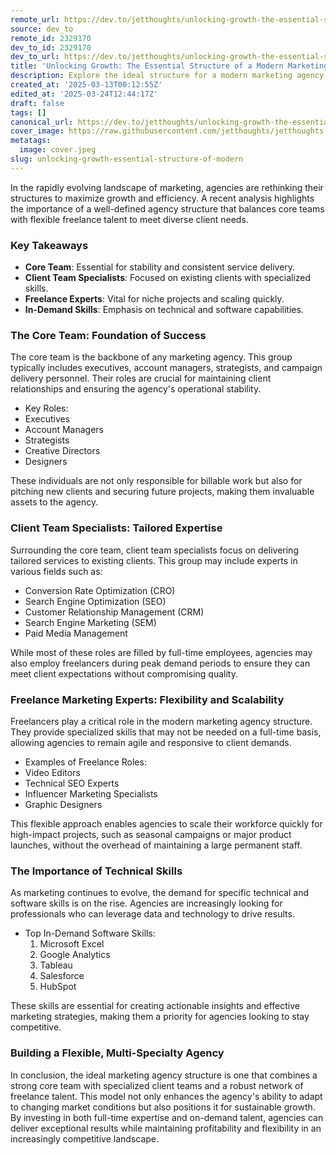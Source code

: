 ```yaml
---
remote_url: https://dev.to/jetthoughts/unlocking-growth-the-essential-structure-of-a-modern-marketing-agency-cl3
source: dev_to
remote_id: 2329170
dev_to_id: 2329170
dev_to_url: https://dev.to/jetthoughts/unlocking-growth-the-essential-structure-of-a-modern-marketing-agency-cl3
title: 'Unlocking Growth: The Essential Structure of a Modern Marketing Agency'
description: Explore the ideal structure for a modern marketing agency, focusing on key roles and the importance of flexibility and specialized skills for growth.
created_at: '2025-03-13T00:12:55Z'
edited_at: '2025-03-24T12:44:17Z'
draft: false
tags: []
canonical_url: https://dev.to/jetthoughts/unlocking-growth-the-essential-structure-of-a-modern-marketing-agency-cl3
cover_image: https://raw.githubusercontent.com/jetthoughts/jetthoughts.github.io/master/content/blog/unlocking-growth-essential-structure-of-modern/cover.jpeg
metatags:
  image: cover.jpeg
slug: unlocking-growth-essential-structure-of-modern
---
```

In the rapidly evolving landscape of marketing, agencies are rethinking their structures to maximize growth and efficiency. A recent analysis highlights the importance of a well-defined agency structure that balances core teams with flexible freelance talent to meet diverse client needs.

### Key Takeaways

*   **Core Team**: Essential for stability and consistent service delivery.
*   **Client Team Specialists**: Focused on existing clients with specialized skills.
*   **Freelance Experts**: Vital for niche projects and scaling quickly.
*   **In-Demand Skills**: Emphasis on technical and software capabilities.

### The Core Team: Foundation of Success

The core team is the backbone of any marketing agency. This group typically includes executives, account managers, strategists, and campaign delivery personnel. Their roles are crucial for maintaining client relationships and ensuring the agency's operational stability.

*   Key Roles:
  *   Executives
  *   Account Managers
  *   Strategists
  *   Creative Directors
  *   Designers

These individuals are not only responsible for billable work but also for pitching new clients and securing future projects, making them invaluable assets to the agency.

### Client Team Specialists: Tailored Expertise

Surrounding the core team, client team specialists focus on delivering tailored services to existing clients. This group may include experts in various fields such as:

*   Conversion Rate Optimization (CRO)
*   Search Engine Optimization (SEO)
*   Customer Relationship Management (CRM)
*   Search Engine Marketing (SEM)
*   Paid Media Management

While most of these roles are filled by full-time employees, agencies may also employ freelancers during peak demand periods to ensure they can meet client expectations without compromising quality.

### Freelance Marketing Experts: Flexibility and Scalability

Freelancers play a critical role in the modern marketing agency structure. They provide specialized skills that may not be needed on a full-time basis, allowing agencies to remain agile and responsive to client demands.

*   Examples of Freelance Roles:
  *   Video Editors
  *   Technical SEO Experts
  *   Influencer Marketing Specialists
  *   Graphic Designers

This flexible approach enables agencies to scale their workforce quickly for high-impact projects, such as seasonal campaigns or major product launches, without the overhead of maintaining a large permanent staff.

### The Importance of Technical Skills

As marketing continues to evolve, the demand for specific technical and software skills is on the rise. Agencies are increasingly looking for professionals who can leverage data and technology to drive results.

*   Top In-Demand Software Skills:
    1.  Microsoft Excel
    2.  Google Analytics
    3.  Tableau
    4.  Salesforce
    5.  HubSpot

These skills are essential for creating actionable insights and effective marketing strategies, making them a priority for agencies looking to stay competitive.

### Building a Flexible, Multi-Specialty Agency

In conclusion, the ideal marketing agency structure is one that combines a strong core team with specialized client teams and a robust network of freelance talent. This model not only enhances the agency's ability to adapt to changing market conditions but also positions it for sustainable growth. By investing in both full-time expertise and on-demand talent, agencies can deliver exceptional results while maintaining profitability and flexibility in an increasingly competitive landscape.
